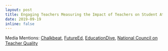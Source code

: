 ```yaml
---
layout: post
title: Engaging Teachers Measuring the Impact of Teachers on Student Attendance in Secondary School
date: 2019-09-19
inline: false
---
```


Media Mentions: [Chalkbeat](https://www.chalkbeat.org/2019/6/19/21108341/new-research-shows-how-teachers-are-key-to-boosting-student-attendance), 
[FutureEd](https://www.future-ed.org/engaging-teachers-measuring-the-impact-of-teachers-on-attendance/), 
[EducationDive](https://www.educationdive.com/news/high-quality-teachers-significantly-boost-student-attendance/557241/), 
[National Council on Teacher Quality](https://www.nctq.org/blog/Getting-students-to-the-room-where-it-happens)
